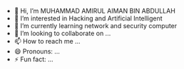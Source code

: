 - 👋 Hi, I’m MUHAMMAD AMIRUL AIMAN BIN ABDULLAH
- 👀 I’m interested in Hacking and Artificial Intelligent
- 🌱 I’m currently learning network and security computer
- 💞️ I’m looking to collaborate on ...
- 📫 How to reach me ...
- 😄 Pronouns: ...
- ⚡ Fun fact: ...

<!---
aimanrawang/aimanrawang is a ✨ special ✨ repository because its `README.md` (this file) appears on your GitHub profile.
You can click the Preview link to take a look at your changes.
--->
